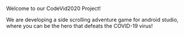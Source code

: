 Welcome to our CodeVid2020 Project!

We are developing a side scrolling adventure game for android studio,
where you can be the hero that defeats the COVID-19 virus!

